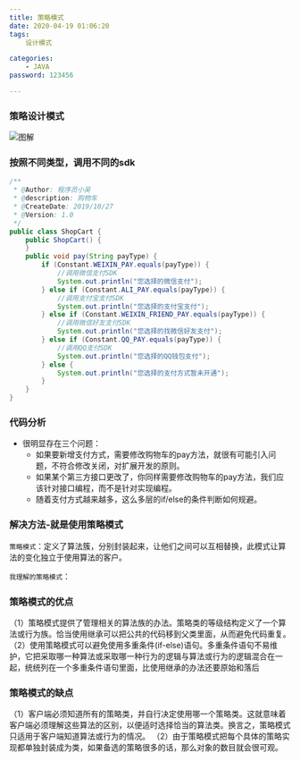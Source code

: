 ```yaml
---
title: 策略模式
date: 2020-04-19 01:06:20
tags:
    设计模式

categories: 
    - JAVA
password: 123456

---
```

### 策略设计模式
![图解](https://ss2.bdstatic.com/70cFvnSh_Q1YnxGkpoWK1HF6hhy/it/u=2120226991,4230744473&fm=26&gp=0.jpg)


<!--more-->
### 按照不同类型，调用不同的sdk


```java
/**
 * @Author: 程序员小吴
 * @description: 购物车
 * @CreateDate: 2019/10/27
 * @Version: 1.0
 */
public class ShopCart {
    public ShopCart() {
    }
    public void pay(String payType) {
        if (Constant.WEIXIN_PAY.equals(payType)) {
            //调用微信支付SDK
            System.out.println("您选择的微信支付");
        } else if (Constant.ALI_PAY.equals(payType)) {
            //调用支付宝支付SDK
            System.out.println("您选择的支付宝支付");
        } else if (Constant.WEIXIN_FRIEND_PAY.equals(payType)) {
            //调用微信好友支付SDK
            System.out.println("您选择的找微信好友支付");
        } else if (Constant.QQ_PAY.equals(payType)) {
            //调用QQ支付SDK
            System.out.println("您选择的QQ钱包支付");
        } else {
            System.out.println("您选择的支付方式暂未开通");
        }
    }
}
```


### 代码分析
+ 很明显存在三个问题：
  + 如果要新增支付方式，需要修改购物车的pay方法，就很有可能引入问题，不符合修改关闭，对扩展开发的原则。
  + 如果某个第三方接口更改了，你同样需要修改购物车的pay方法，我们应该针对接口编程，而不是针对实现编程。
  + 随着支付方式越来越多，这么多层的if/else的条件判断如何规避。

### 解决方法-就是使用策略模式

`策略模式`：定义了算法簇，分别封装起来，让他们之间可以互相替换，此模式让算法的变化独立于使用算法的客户。

`我理解的策略模式`：



### 策略模式的优点
（1）策略模式提供了管理相关的算法族的办法。策略类的等级结构定义了一个算法或行为族。恰当使用继承可以把公共的代码移到父类里面，从而避免代码重复。
（2）使用策略模式可以避免使用多重条件(if-else)语句。多重条件语句不易维护，它把采取哪一种算法或采取哪一种行为的逻辑与算法或行为的逻辑混合在一起，统统列在一个多重条件语句里面，比使用继承的办法还要原始和落后


### 策略模式的缺点
（1）客户端必须知道所有的策略类，并自行决定使用哪一个策略类。这就意味着客户端必须理解这些算法的区别，以便适时选择恰当的算法类。换言之，策略模式只适用于客户端知道算法或行为的情况。
（2）由于策略模式把每个具体的策略实现都单独封装成为类，如果备选的策略很多的话，那么对象的数目就会很可观。